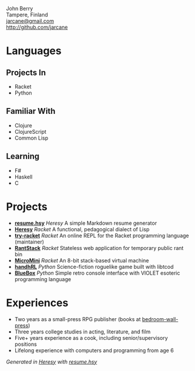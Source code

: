 John Berry  
Tampere, Finland  
jarcane@gmail.com  
http://github.com/jarcane  

Languages
=========

Projects In
-----------

  * Racket
  * Python

Familiar With
-------------

  * Clojure
  * ClojureScript
  * Common Lisp

Learning
--------

  * F#
  * Haskell
  * C


Projects
========

  * **[resume.hsy](http://github.com/jarcane/resume.hsy)**  *Heresy*  A simple Markdown resume generator   
  * **[Heresy](http://github.com/jarcane/Heresy)**  *Racket*  A functional, pedagogical dialect of Lisp   
  * **[try-racket](http://github.com/jarcane/try-racket)**  *Racket*  An online REPL for the Racket programming language (maintainer)   
  * **[RantStack](http://github.com/jarcane/RantStack)**  *Racket*  Stateless web application for temporary public rant bin   
  * **[MicroMini](http://github.com/jarcane/MicroMini)**  *Racket*  An 8-bit stack-based virtual machine   
  * **[handhRL](http://github.com/jarcane/handhRL)**  *Python*  Science-fiction roguelike game built with libtcod   
  * **[BlueBox](http://github.com/jarcane/BlueBox)**  *Python*  Simple retro console interface with VIOLET esoteric programming language   


Experiences
===========

  * Two years as a small-press RPG publisher (books at [bedroom-wall-press](http://github.com/jarcane/bedroom-wall-press))
  * Three years college studies in acting, literature, and film
  * Five+ years experience as a cook, including senior/supervisory positions
  * Lifelong experience with computers and programming from age 6


*Generated in [Heresy](http://github.com/jarcane/Heresy) with [resume.hsy](http://github.com/jarcane/resume.hsy)*
